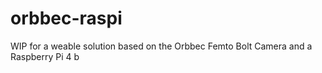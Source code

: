 # orbbec-raspi
WIP for a weable solution based on the Orbbec Femto Bolt Camera and a Raspberry Pi 4 b 
